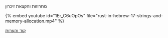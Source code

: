 מחרוזות והקצאת זיכרון



{% embed youtube id="1Er_C6uOpOs" file="rust-in-hebrew-17-strings-and-memory-allocation.mp4" %}


[קוד והערות](https://github.com/szabgab/learning-rust-in-hebrew-2024-02-25)
